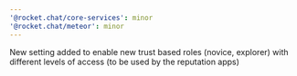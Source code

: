 ```yaml
---
'@rocket.chat/core-services': minor
'@rocket.chat/meteor': minor
---
```


New setting added to enable new trust based roles (novice, explorer) with different levels of access (to be used by the reputation apps)
